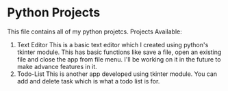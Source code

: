 # Python Projects
This file contains all of my python projetcs.
Projects Available:
  1. Text Editor
    This is a basic text editor which I created using python's tkinter module. This has basic functions like save a file, open  an existing file and close the app from file menu. I'll be working on it in the future to make advance features in it.
  2. Todo-List
    This is another app developed using tkinter module. You can add and delete task which is what a todo list is for. 
